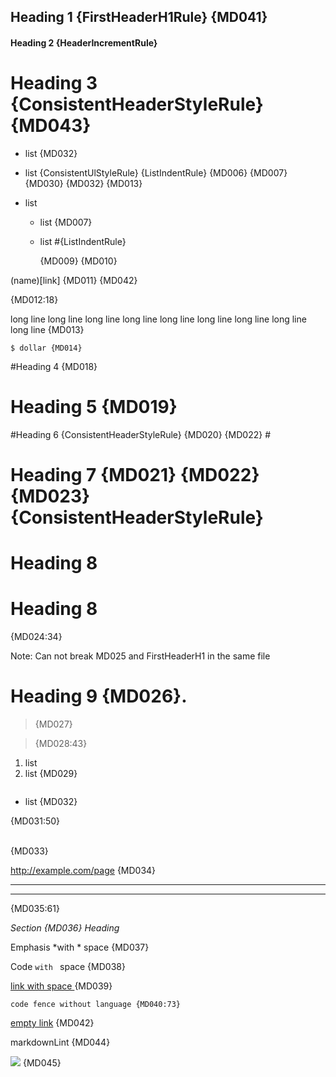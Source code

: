 ## Heading 1 {FirstHeaderH1Rule} {MD041}

#### Heading 2 {HeaderIncrementRule}

# Heading 3 {ConsistentHeaderStyleRule} {MD043} #

* list {MD032}
 +  list {ConsistentUlStyleRule} {ListIndentRule} {MD006} {MD007} {MD030} {MD032} {MD013}

* list
   * list {MD007}
  * list #{ListIndentRule}

	{MD009} {MD010} 

(name)[link] {MD011} {MD042}


{MD012:18}

long line long line long line long line long line long line long line long line long line {MD013}

    $ dollar {MD014}

#Heading 4 {MD018}

#  Heading 5 {MD019}

#Heading 6 {ConsistentHeaderStyleRule} {MD020} {MD022} #
 #  Heading 7 {MD021} {MD022} {MD023} {ConsistentHeaderStyleRule}  #

# Heading 8

# Heading 8

{MD024:34}

Note: Can not break MD025 and FirstHeaderH1 in the same file

# Heading 9 {MD026}.

>  {MD027}

> {MD028:43}

1. list
3. list {MD029}

```js
```
* list {MD032}

{MD031:50}

<br/> {MD033}

http://example.com/page {MD034}

---

***

{MD035:61}

_Section {MD036} Heading_

Emphasis *with * space {MD037}

Code `with ` space {MD038}

[link with space ](link) {MD039}

```
code fence without language {MD040:73}
```

[empty link]() {MD042}

markdownLint {MD044}

![](image.jpg) {MD045}
